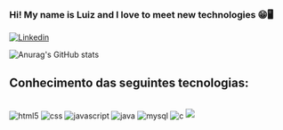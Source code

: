 

### Hi! My name is Luiz and I love to meet new technologies 😁🖥️

[![Linkedin](https://img.shields.io/badge/LinkedIn-0077B5?style=for-the-badge&logo=linkedin&logoColor=white)](https://www.linkedin.com/in/luizgabrielwojtovicz/)

![Anurag's GitHub stats](https://github-readme-stats.vercel.app/api?username=LuizGabrielWojtovicz&show_icons=true&theme=merko)

## Conhecimento das seguintes tecnologias:

<div style = "display: inline-block"><br>
  <img align = "center" alt = "html5" src = "https://img.shields.io/badge/HTML5-E34F26?style=for-the-badge&logo=html5&logoColor=white"/>
  <img align = "center" alt = "css" src = "https://img.shields.io/badge/CSS3-1572B6?style=for-the-badge&logo=css3&logoColor=white"/>
  <img align = "center" alt = "javascript" src = "https://img.shields.io/badge/JavaScript-F7DF1E?style=for-the-badge&logo=javascript&logoColor=black"/>
  <img align = "center" alt = "java" src = "https://img.shields.io/badge/Java-ED8B00?style=for-the-badge&logo=java&logoColor=white"/>
  <img align = "center" alt = "mysql" src = "https://img.shields.io/badge/MySQL-00000F?style=for-the-badge&logo=mysql&logoColor=white"/>
  <img align = "center" alt = "c" src = "https://img.shields.io/badge/C-00599C?style=for-the-badge&logo=c&logoColor=white"/>
  <img src="https://cdn.jsdelivr.net/gh/devicons/devicon/icons/mysql/mysql-original.svg" />
</div>
